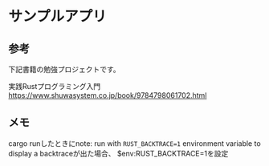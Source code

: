 # サンプルアプリ

## 参考
下記書籍の勉強プロジェクトです。

実践Rustプログラミング入門 
https://www.shuwasystem.co.jp/book/9784798061702.html


## メモ
cargo runしたときにnote: run with `RUST_BACKTRACE=1` environment variable to display a backtraceが出た場合、
$env:RUST_BACKTRACE=1を設定